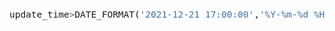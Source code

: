 <span  style="font-family: Simsun,serif; font-size: 17px; ">

~~~sql
update_time>DATE_FORMAT('2021-12-21 17:00:00','%Y-%m-%d %H:%i:%s')
~~~

</span>
